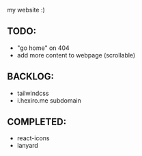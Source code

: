 my website :)

## TODO:

-   "go home" on 404
-   add more content to webpage (scrollable)

## BACKLOG:

-   tailwindcss
-   i.hexiro.me subdomain

## COMPLETED:

-   react-icons
-   lanyard

<!-- pxseu was here -->
